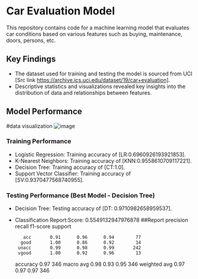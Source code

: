 

# Car Evaluation Model

This repository contains code for a machine learning model that evaluates car conditions based on various features such as buying, maintenance, doors, persons, etc.

## Key Findings

- The dataset used for training and testing the model is sourced from UCI [Src link https://archive.ics.uci.edu/dataset/19/car+evaluation].
- Descriptive statistics and visualizations revealed key insights into the distribution of data and relationships between features.

## Model Performance
#data visualization
![image](https://github.com/charan1207/car-evaluation-ml/assets/28255223/748d4703-68a1-4fe3-bdb6-e5b212c771d2)





### Training Performance

- Logistic Regression: Training accuracy of [LR:0.6960926193921853].
- K-Nearest Neighbors: Training accuracy of [KNN:0.9558610709117221].
- Decision Tree: Training accuracy of [CT:1.0].
- Support Vector Classifier: Training accuracy of [SV:0.9370477568740955].

### Testing Performance (Best Model - Decision Tree)

- Decision Tree: Testing accuracy of [DT: 0.9710982658959537].
- Classification Report:Score: 0.5549132947976878
##Report
                 precision    recall  f1-score   support

         acc       0.91      0.96      0.94        77
        good       1.00      0.86      0.92        14
       unacc       0.99      0.98      0.99       242
       vgood       1.00      0.92      0.96        13

    accuracy                           0.97       346
   macro avg       0.98      0.93      0.95       346
weighted avg       0.97      0.97      0.97       346



